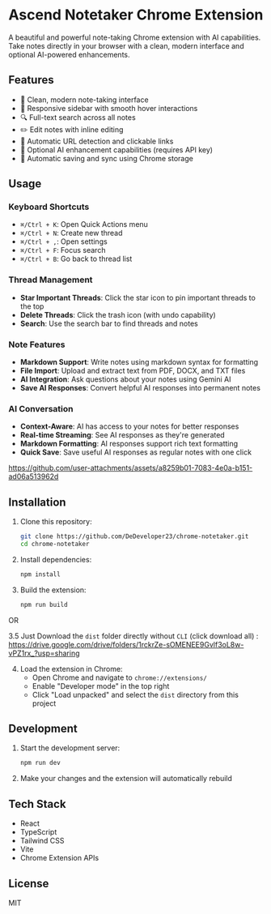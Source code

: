 # Ascend Notetaker Chrome Extension

A beautiful and powerful note-taking Chrome extension with AI capabilities. Take notes directly in your browser with a clean, modern interface and optional AI-powered enhancements.

## Features

- 📝 Clean, modern note-taking interface
- 📱 Responsive sidebar with smooth hover interactions
- 🔍 Full-text search across all notes
- ✏️ Edit notes with inline editing
- 🔗 Automatic URL detection and clickable links
- 🤖 Optional AI enhancement capabilities (requires API key)
- 💾 Automatic saving and sync using Chrome storage

## Usage

### Keyboard Shortcuts
- `⌘/Ctrl + K`: Open Quick Actions menu
- `⌘/Ctrl + N`: Create new thread
- `⌘/Ctrl + ,`: Open settings
- `⌘/Ctrl + F`: Focus search
- `⌘/Ctrl + B`: Go back to thread list

### Thread Management
- **Star Important Threads**: Click the star icon to pin important threads to the top
- **Delete Threads**: Click the trash icon (with undo capability)
- **Search**: Use the search bar to find threads and notes

### Note Features
- **Markdown Support**: Write notes using markdown syntax for formatting
- **File Import**: Upload and extract text from PDF, DOCX, and TXT files
- **AI Integration**: Ask questions about your notes using Gemini AI
- **Save AI Responses**: Convert helpful AI responses into permanent notes

### AI Conversation
- **Context-Aware**: AI has access to your notes for better responses
- **Real-time Streaming**: See AI responses as they're generated
- **Markdown Formatting**: AI responses support rich text formatting
- **Quick Save**: Save useful AI responses as regular notes with one click

https://github.com/user-attachments/assets/a8259b01-7083-4e0a-b151-ad06a513962d


## Installation

1. Clone this repository:
   ```bash
   git clone https://github.com/DeDeveloper23/chrome-notetaker.git
   cd chrome-notetaker
   ```

2. Install dependencies:
   ```bash
   npm install
   ```

3. Build the extension:
   ```bash
   npm run build
   ```
OR 

3.5 Just Download the `dist` folder directly without `CLI` (click download all) : https://drive.google.com/drive/folders/1rckrZe-sOMENEE9Gvlf3oL8w-vPZ1rx_?usp=sharing

4. Load the extension in Chrome:
   - Open Chrome and navigate to `chrome://extensions/`
   - Enable "Developer mode" in the top right
   - Click "Load unpacked" and select the `dist` directory from this project

## Development

1. Start the development server:
   ```bash
   npm run dev
   ```

2. Make your changes and the extension will automatically rebuild

## Tech Stack

- React
- TypeScript
- Tailwind CSS
- Vite
- Chrome Extension APIs

## License

MIT 
